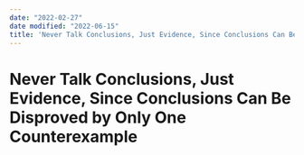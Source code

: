```yaml
---
date: "2022-02-27"
date modified: "2022-06-15"
title: 'Never Talk Conclusions, Just Evidence, Since Conclusions Can Be Disproved by Only One Counterexample'
---
```


# Never Talk Conclusions, Just Evidence, Since Conclusions Can Be Disproved by Only One Counterexample
